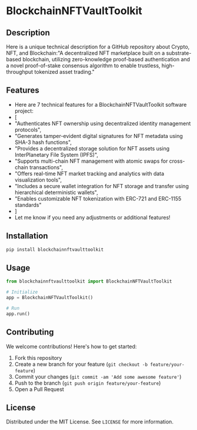# BlockchainNFTVaultToolkit

## Description

Here is a unique technical description for a GitHub repository about Crypto, NFT, and Blockchain:"A decentralized NFT marketplace built on a substrate-based blockchain, utilizing zero-knowledge proof-based authentication and a novel proof-of-stake consensus algorithm to enable trustless, high-throughput tokenized asset trading."

## Features

- Here are 7 technical features for a BlockchainNFTVaultToolkit software project:
- [
- "Authenticates NFT ownership using decentralized identity management protocols",
- "Generates tamper-evident digital signatures for NFT metadata using SHA-3 hash functions",
- "Provides a decentralized storage solution for NFT assets using InterPlanetary File System (IPFS)",
- "Supports multi-chain NFT management with atomic swaps for cross-chain transactions",
- "Offers real-time NFT market tracking and analytics with data visualization tools",
- "Includes a secure wallet integration for NFT storage and transfer using hierarchical deterministic wallets",
- "Enables customizable NFT tokenization with ERC-721 and ERC-1155 standards"
- ]
- Let me know if you need any adjustments or additional features!
## Installation

```bash
pip install blockchainnftvaulttoolkit
```

## Usage

```python
from blockchainnftvaulttoolkit import BlockchainNFTVaultToolkit

# Initialize
app = BlockchainNFTVaultToolkit()

# Run
app.run()
```

## Contributing

We welcome contributions! Here's how to get started:

1. Fork this repository
2. Create a new branch for your feature (`git checkout -b feature/your-feature`)
3. Commit your changes (`git commit -am 'Add some awesome feature'`)
4. Push to the branch (`git push origin feature/your-feature`)
5. Open a Pull Request

## License

Distributed under the MIT License. See `LICENSE` for more information.
